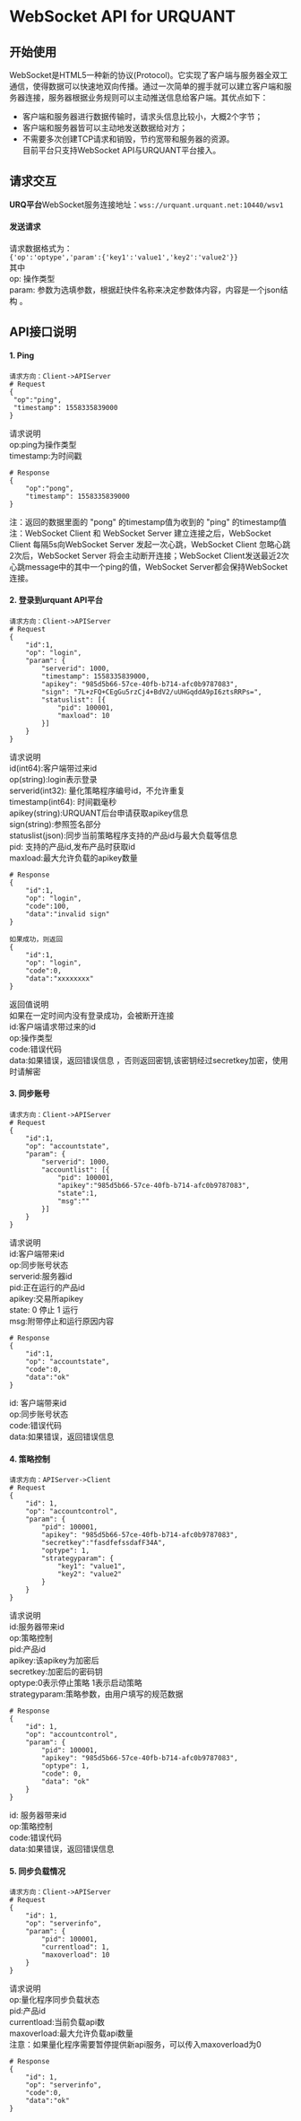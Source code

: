 # WebSocket API for URQUANT
## 开始使用 
WebSocket是HTML5一种新的协议(Protocol)。它实现了客户端与服务器全双工通信，使得数据可以快速地双向传播。通过一次简单的握手就可以建立客户端和服务器连接，服务器根据业务规则可以主动推送信息给客户端。其优点如下：   
- 客户端和服务器进行数据传输时，请求头信息比较小，大概2个字节；   
- 客户端和服务器皆可以主动地发送数据给对方；   
- 不需要多次创建TCP请求和销毁，节约宽带和服务器的资源。  
目前平台只支持WebSocket API与URQUANT平台接入。
## 请求交互
**URQ平台**WebSocket服务连接地址：`wss://urquant.urquant.net:10440/wsv1`  
#### 发送请求    
请求数据格式为：  
`{'op':'optype','param':{'key1':'value1','key2':'value2'}} `  
其中  
op: 操作类型   
param: 参数为选填参数，根据赶快件名称来决定参数体内容，内容是一个json结构 。
    



## API接口说明  

#### 1. Ping
```
请求方向：Client->APIServer
# Request 
{
 "op":"ping",
 "timestamp": 1558335839000
}
```
请求说明   
op:ping为操作类型   
timestamp:为时间戳   

```
# Response
{
	"op":"pong",
	"timestamp": 1558335839000
}
```
注：返回的数据里面的 "pong" 的timestamp值为收到的 "ping" 的timestamp值  
注：WebSocket Client 和 WebSocket Server 建立连接之后，WebSocket Client 每隔5s向WebSocket Server 发起一次心跳，WebSocket Client 忽略心跳2次后，WebSocket Server 将会主动断开连接；WebSocket Client发送最近2次心跳message中的其中一个ping的值，WebSocket Server都会保持WebSocket连接。


#### 2. 登录到urquant API平台

```
请求方向：Client->APIServer   
# Request 
{
	"id":1,
	"op": "login",
	"param": {
		"serverid": 1000,
		"timestamp": 1558335839000,
		"apikey": "985d5b66-57ce-40fb-b714-afc0b9787083",
		"sign": "7L+zFQ+CEgGu5rzCj4+BdV2/uUHGqddA9pI6ztsRRPs=",
		"statuslist": [{
			"pid": 100001,
			"maxload": 10
		}]
	}
}
```
请求说明   
id(int64):客户端带过来id   
op(string):login表示登录   
serverid(int32):  量化策略程序编号id，不允许重复   
timestamp(int64): 时间戳毫秒   
apikey(string):URQUANT后台申请获取apikey信息   
sign(string):参照签名部分   
statuslist(json):同步当前策略程序支持的产品id与最大负载等信息   
	pid: 支持的产品id,发布产品时获取id   
	maxload:最大允许负载的apikey数量   
	
```
# Response
{
	"id":1,
	"op": "login",
	"code":100,
	"data":"invalid sign"
}

如果成功，则返回
{
	"id":1,
	"op": "login",
	"code":0,
	"data":"xxxxxxxx"
}
```

返回值说明	
如果在一定时间内没有登录成功，会被断开连接   
id:客户端请求带过来的id   
op:操作类型   
code:错误代码   
data:如果错误，返回错误信息 ，否则返回密钥,该密钥经过secretkey加密，使用时请解密


#### 3. 同步账号
```
请求方向：Client->APIServer
# Request 
{
	"id":1,
	"op": "accountstate",
	"param": {
		"serverid": 1000,
		"accountlist": [{
			"pid": 100001,
			"apikey":"985d5b66-57ce-40fb-b714-afc0b9787083",
			"state":1,
			"msg":""
		}]
	}
}
```
请求说明   
id:客户端带来id   
op:同步账号状态   
serverid:服务器id   
pid:正在运行的产品id   
apikey:交易所apikey   
state: 0 停止  1 运行   
msg:附带停止和运行原因内容   

```
# Response
{
	"id":1,
	"op": "accountstate",
	"code":0,
	"data":"ok"
}
```
id: 客户端带来id   
op:同步账号状态   
code:错误代码   
data:如果错误，返回错误信息   


#### 4. 策略控制
```
请求方向：APIServer->Client
# Request 
{
	"id": 1,
	"op": "accountcontrol",
	"param": {
		"pid": 100001,
		"apikey": "985d5b66-57ce-40fb-b714-afc0b9787083",
		"secretkey":"fasdfefssdafF34A",
		"optype": 1,
		"strategyparam": {
			"key1": "value1",
			"key2": "value2"
		}
	}
}
```

请求说明   
id:服务器带来id   
op:策略控制   
pid:产品id   
apikey:该apikey为加密后	
secretkey:加密后的密码钥   
optype:0表示停止策略   1表示启动策略   
strategyparam:策略参数，由用户填写的规范数据

```
# Response
{
	"id": 1,
	"op": "accountcontrol",
	"param": {
		"pid": 100001,
		"apikey": "985d5b66-57ce-40fb-b714-afc0b9787083",
		"optype": 1,
		"code": 0,
		"data": "ok"
	}
}

```
id: 服务器带来id   
op:策略控制   
code:错误代码   
data:如果错误，返回错误信息   

#### 5. 同步负载情况
```
请求方向：Client->APIServer
# Request 
{
	"id": 1,
	"op": "serverinfo",
	"param": {
		"pid": 100001,
		"currentload": 1,
		"maxoverload": 10
	}
}
```

请求说明   
op:量化程序同步负载状态   
pid:产品id   
currentload:当前负载api数   
maxoverload:最大允许负载api数量   
注意：如果量化程序需要暂停提供新api服务，可以传入maxoverload为0   


```
# Response
{
	"id": 1,
	"op": "serverinfo",
	"code":0,
	"data":"ok"
}
```






